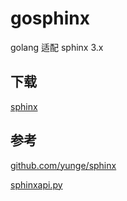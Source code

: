 # gosphinx

golang 适配 sphinx 3.x 

## 下载

[sphinx](http://sphinxsearch.com/downloads/current)


## 参考

[github.com/yunge/sphinx](https://github.com/yunge/sphinx)

[sphinxapi.py](doc/sphinxapi.py)